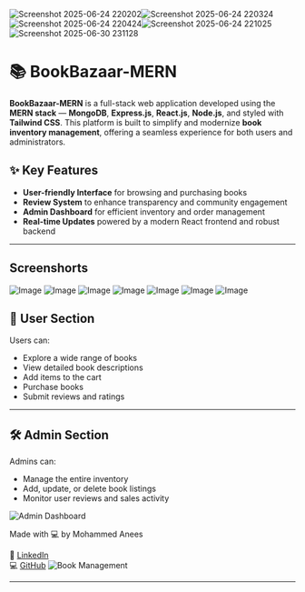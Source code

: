 ![Screenshot 2025-06-24 220202](https://github.com/user-attachments/assets/4ac187d6-a0a0-4273-a783-8f8f050141de)![Screenshot 2025-06-24 220324](https://github.com/user-attachments/assets/ff795614-75b8-46ea-985a-7bef72cf4f7d)![Screenshot 2025-06-24 220424](https://github.com/user-attachments/assets/d0770a3a-55b9-4228-81b5-39718d9e035d)![Screenshot 2025-06-24 221025](https://github.com/user-attachments/assets/7ab19a1c-473f-4fd0-947b-6c4f7b96c281)![Screenshot 2025-06-30 231128](https://github.com/user-attachments/assets/d65e2d21-235d-4df0-b3a5-0104daf73b32)

# 📚 BookBazaar-MERN

**BookBazaar-MERN** is a full-stack web application developed using the **MERN stack** — **MongoDB**, **Express.js**, **React.js**, **Node.js**, and styled with **Tailwind CSS**. This platform is built to simplify and modernize **book inventory management**, offering a seamless experience for both users and administrators.

## ✨ Key Features

* **User-friendly Interface** for browsing and purchasing books
* **Review System** to enhance transparency and community engagement
* **Admin Dashboard** for efficient inventory and order management
* **Real-time Updates** powered by a modern React frontend and robust backend

---
##  Screenshorts

![Image](https://github.com/user-attachments/assets/065593af-5a26-4126-9e12-5a5f1f5bc87a)
![Image](https://github.com/user-attachments/assets/b8808ece-9695-49a8-aea5-ee1072dbc584)
![Image](https://github.com/user-attachments/assets/d8660ad3-6d2e-4ccb-ba02-82e7395ca1a8)
![Image](https://github.com/user-attachments/assets/d7445631-7db6-4708-b3d9-d14ed0e1df52)
![Image](https://github.com/user-attachments/assets/45a8aed0-4282-42c4-a70a-fa55a8e9e221)
![Image](https://github.com/user-attachments/assets/9e2f2ecc-693d-4d8b-8707-54b87b9468a1)
![Image](https://github.com/user-attachments/assets/a8e5ecbe-306c-4c49-b82b-b26ac516f0e1)






## 👤 User Section

Users can:

* Explore a wide range of books
* View detailed book descriptions
* Add items to the cart
* Purchase books
* Submit reviews and ratings



---

## 🛠️ Admin Section

Admins can:

* Manage the entire inventory
* Add, update, or delete book listings
* Monitor user reviews and sales activity

![Admin Dashboard](https://github.com/user-attachments/assets/c98b1742-dc04-4d94-873d-5eb4af8420f3)


 Made with 💻 by Mohammed Anees  

🔗 [LinkedIn](https://linkedin.com/in/mohammedaneesdev)  
💻 [GitHub](https://github.com/Mohammedanees06)
![Book Management](https://github.com/user-attachments/assets/7df81d86-fb80-468f-a4bb-e2c85e4a243b)

---



